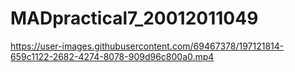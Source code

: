 # MADpractical7_20012011049



https://user-images.githubusercontent.com/69467378/197121814-659c1122-2682-4274-8078-909d96c800a0.mp4

